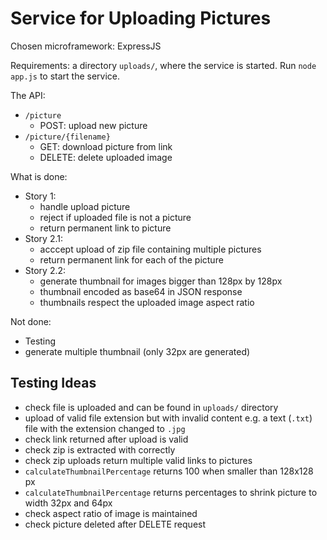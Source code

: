 # Service for Uploading Pictures

Chosen microframework: ExpressJS

Requirements: a directory `uploads/`, where the service is started. Run `node app.js` to start the service.

The API:

- `/picture`
    - POST: upload new picture
- `/picture/{filename}`
    - GET: download picture from link
    - DELETE: delete uploaded image

What is done:

- Story 1:
    - handle upload picture
    - reject if uploaded file is not a picture
    - return permanent link to picture
- Story 2.1:
    - acccept upload of zip file containing multiple pictures
    - return permanent link for each of the picture
- Story 2.2:
    - generate thumbnail for images bigger than 128px by 128px
    - thumbnail encoded as base64 in JSON response
    - thumbnails respect the uploaded image aspect ratio

Not done:

- Testing
- generate multiple thumbnail (only 32px are generated)

## Testing Ideas

- check file is uploaded and can be found in `uploads/` directory
- upload of valid file extension but with invalid content e.g. a text (`.txt`) file with the extension changed to `.jpg`
- check link returned after upload is valid
- check zip is extracted with correctly
- check zip uploads return multiple valid links to pictures
- `calculateThumbnailPercentage` returns 100 when smaller than 128x128 px
- `calculateThumbnailPercentage` returns percentages to shrink picture to width 32px and 64px
- check aspect ratio of image is maintained
- check picture deleted after DELETE request